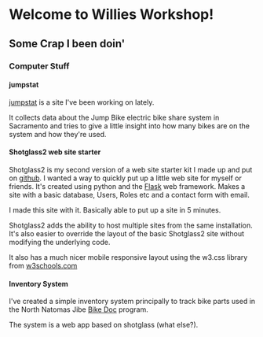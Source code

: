 # Welcome to Willies Workshop!

## Some Crap I been doin'

### Computer Stuff

#### jumpstat
[jumpstat](https://jumpstat.williesworkshop.net) is a site I've been working on lately. 

It collects data about the Jump Bike electric bike share system in Sacramento and tries to give
a little insight into how many bikes are on the system and how they're used.

#### Shotglass2 web site starter
Shotglass2 is my second version of a web site starter kit I made up and put on [github](https://github.com/wleddy/shotglass2/). I
wanted a way to quickly put up a little web site for myself or friends. It's created using python and the [Flask](http://flask.pocoo.org) 
web framework. Makes a site with a basic database, Users, Roles etc and a contact form
with email. 

I made this site with it. Basically able to put up a site in 5 minutes.

Shotglass2 adds the ability to host multiple sites from the same installation. It's also easier to override the layout of the basic
Shotglass2 site without modifying the underlying code.

It also has a much nicer mobile responsive layout using the w3.css library from [w3schools.com](http://w3schools.com/w3css/)

#### Inventory System

I've created a simple inventory system principally to track bike parts used in the North Natomas Jibe [Bike Doc](http://jibe.org/bike/bike-doc) program.

The system is a web app based on shotglass (what else?). 

